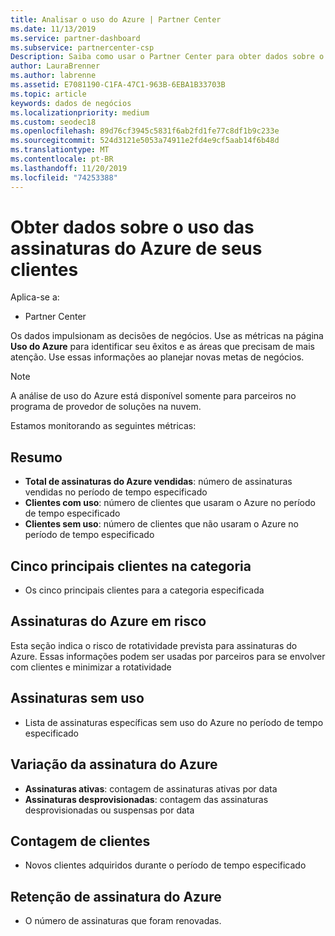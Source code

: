 ```yaml
---
title: Analisar o uso do Azure | Partner Center
ms.date: 11/13/2019
ms.service: partner-dashboard
ms.subservice: partnercenter-csp
Description: Saiba como usar o Partner Center para obter dados sobre o uso de assinaturas do Azure de seus clientes.
author: LauraBrenner
ms.author: labrenne
ms.assetid: E7081190-C1FA-47C1-963B-6EBA1B33703B
ms.topic: article
keywords: dados de negócios
ms.localizationpriority: medium
ms.custom: seodec18
ms.openlocfilehash: 89d76cf3945c5831f6ab2fd1fe77c8df1b9c233e
ms.sourcegitcommit: 524d3121e5053a74911e2fd4e9cf5aab14f6b48d
ms.translationtype: MT
ms.contentlocale: pt-BR
ms.lasthandoff: 11/20/2019
ms.locfileid: "74253388"
---
```

# <a name="get-data-about-the-usage-of-your-customers-azure-subscriptions"></a>Obter dados sobre o uso das assinaturas do Azure de seus clientes

Aplica-se a:

- Partner Center

Os dados impulsionam as decisões de negócios. Use as métricas na página **Uso do Azure** para identificar seu êxitos e as áreas que precisam de mais atenção. Use essas informações ao planejar novas metas de negócios.

> [!NOTE]
> A análise de uso do Azure está disponível somente para parceiros no programa de provedor de soluções na nuvem.

Estamos monitorando as seguintes métricas:

## <a name="summary"></a>Resumo

- **Total de assinaturas do Azure vendidas**: número de assinaturas vendidas no período de tempo especificado  
- **Clientes com uso**: número de clientes que usaram o Azure no período de tempo especificado  
- **Clientes sem uso**: número de clientes que não usaram o Azure no período de tempo especificado  

## <a name="top-5-customers-in-category"></a>Cinco principais clientes na categoria

- Os cinco principais clientes para a categoria especificada  

## <a name="azure-subscriptions-at-risk"></a>Assinaturas do Azure em risco

Esta seção indica o risco de rotatividade prevista para assinaturas do Azure. Essas informações podem ser usadas por parceiros para se envolver com clientes e minimizar a rotatividade

## <a name="subscriptions-without-usage"></a>Assinaturas sem uso

- Lista de assinaturas específicas sem uso do Azure no período de tempo especificado  

## <a name="azure-subscription-churn"></a>Variação da assinatura do Azure

- **Assinaturas ativas**: contagem de assinaturas ativas por data  
- **Assinaturas desprovisionadas**: contagem das assinaturas desprovisionadas ou suspensas por data  

## <a name="customer-count"></a>Contagem de clientes

- Novos clientes adquiridos durante o período de tempo especificado  

## <a name="azure-subscription-retention"></a>Retenção de assinatura do Azure

- O número de assinaturas que foram renovadas.
